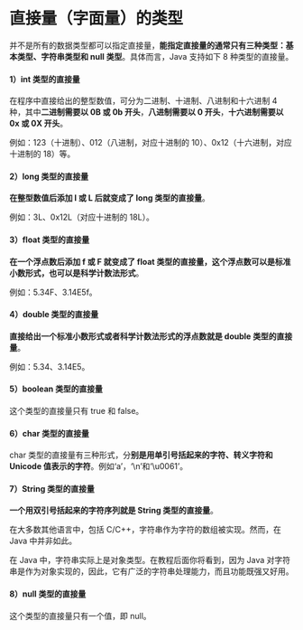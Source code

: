# 直接量（字面量）的类型

并不是所有的数据类型都可以指定直接量，**能指定直接量的通常只有三种类型：基本类型、字符串类型和 null 类型**。具体而言，Java 支持如下 8 种类型的直接量。

#### 1）int 类型的直接量

在程序中直接给出的整型数值，可分为二进制、十进制、八进制和十六进制 4 种，其中**二进制需要以 0B 或 0b 开头**，**八进制需要以 0 开头**，**十六进制需要以 0x 或 0X 开头**。

例如：123（十进制）、012（八进制，对应十进制的 10）、0x12（十六进制，对应十进制的 18）等。

#### 2）long 类型的直接量

**在整型数值后添加 l 或 L 后就变成了 long 类型的直接量**。

例如：3L、0x12L（对应十进制的 18L）。

#### 3）float 类型的直接量

**在一个浮点数后添加 f 或 F 就变成了 float 类型的直接量，这个浮点数可以是标准小数形式，也可以是科学计数法形式**。

例如：5.34F、3.14E5f。

#### 4）double 类型的直接量

**直接给出一个标准小数形式或者科学计数法形式的浮点数就是 double 类型的直接量**。

例如：5.34、3.14E5。

#### 5）boolean 类型的直接量

这个类型的直接量只有 true 和 false。

#### 6）char 类型的直接量

char 类型的直接量有三种形式，分**别是用单引号括起来的字符、转义字符和 Unicode 值表示的字符**。例如‘a’，‘\n’和‘\u0061’。

#### 7）String 类型的直接量

**一个用双引号括起来的字符序列就是 String 类型的直接量**。

在大多数其他语言中，包括 C/C++，字符串作为字符的数组被实现。然而，在 Java 中并非如此。

在 Java 中，字符串实际上是对象类型。在教程后面你将看到，因为 Java 对字符串是作为对象实现的，因此，它有广泛的字符串处理能力，而且功能既强又好用。

#### 8）null 类型的直接量

这个类型的直接量只有一个值，即 null。